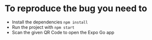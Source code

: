 # To reproduce the bug you need to

 - Install the dependencies
    `npm install`
 - Run the project with `npm start`
 - Scan the given QR Code to open the Expo Go app
